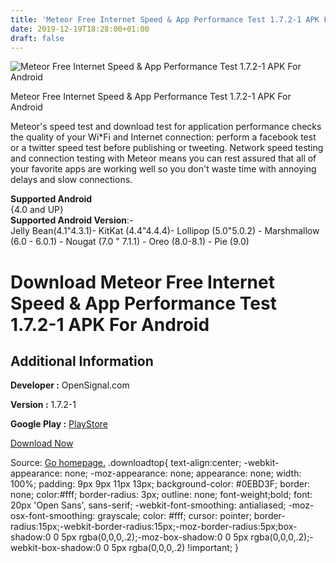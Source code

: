 ```yaml
---
title: 'Meteor Free Internet Speed & App Performance Test 1.7.2-1 APK For Android'
date: 2019-12-19T18:28:00+01:00
draft: false
---
```


![Meteor Free Internet Speed & App Performance Test 1.7.2-1 APK For Android](https://i1.wp.com/apkhome.net/wp-content/uploads/2019/12/Meteor-Free-Internet-Speed-App-Performance-Test-1.7.2-1.png "Meteor Free Internet Speed & App Performance Test 1.7.2-1 APK For Android")

  

Meteor Free Internet Speed & App Performance Test 1.7.2-1 APK For Android

Meteor's speed test and download test for application performance checks the quality of your Wi\*Fi and Internet connection: perform a facebook test or a twitter speed test before publishing or tweeting. Network speed testing and connection testing with Meteor means you can rest assured that all of your favorite apps are working well so you don't waste time with annoying delays and slow connections.

**Supported Android**  
{4.0 and UP}  
**Supported Android Version**:-  
Jelly Bean(4.1"4.3.1)- KitKat (4.4"4.4.4)- Lollipop (5.0"5.0.2) - Marshmallow (6.0 - 6.0.1) - Nougat (7.0 " 7.1.1) - Oreo (8.0-8.1) - Pie (9.0)

Download Meteor Free Internet Speed & App Performance Test 1.7.2-1 APK For Android
==================================================================================

Additional Information
----------------------

**Developer :** OpenSignal.com

**Version :** 1.7.2-1

**Google Play :** [PlayStore](https://play.google.com/store/apps/details?id=meteor.test.and.grade.internet.connection.speed&hl=en)

  

[Download Now](https://store4app.co/post/meteor-free-internet-speed-amp-app-performance-test-1-7-2-1-apk-for-android_1576773640)

  
Source: [Go homepage.](https://store4app.co/post/meteor-free-internet-speed-amp-app-performance-test-1-7-2-1-apk-for-android_1576773640) .downloadtop{ text-align:center; -webkit-appearance: none; -moz-appearance: none; appearance: none; width: 100%; padding: 9px 9px 11px 13px; background-color: #0EBD3F; border: none; color:#fff; border-radius: 3px; outline: none; font-weight;bold; font: 20px 'Open Sans', sans-serif; -webkit-font-smoothing: antialiased; -moz-osx-font-smoothing: grayscale; color: #fff; cursor: pointer; border-radius:15px;-webkit-border-radius:15px;-moz-border-radius:5px;box-shadow:0 0 5px rgba(0,0,0,.2);-moz-box-shadow:0 0 5px rgba(0,0,0,.2);-webkit-box-shadow:0 0 5px rgba(0,0,0,.2) !important; }